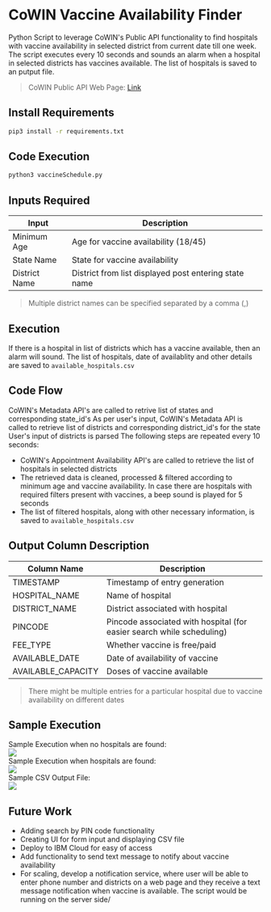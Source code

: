 # CoWIN Vaccine Availability Finder
Python Script to leverage CoWIN's Public API functionality to find hospitals with vaccine availability in selected district from current date till one week.
The script executes every 10 seconds and sounds an alarm when a hospital in selected districts has vaccines available. The list of hospitals is saved to an putput file.
> CoWIN Public API Web Page: [Link](https://apisetu.gov.in/public/marketplace/api/cowin)

## Install Requirements
```sh
pip3 install -r requirements.txt
```
## Code Execution
```sh
python3 vaccineSchedule.py
```

## Inputs Required
| Input | Description |
| ------ | ------ |
| Minimum Age | Age for vaccine availability (18/45) |
| State Name | State for vaccine availability |
| District Name | District from list displayed post entering state name |
> Multiple district names can be specified separated by a comma (,)

## Execution

If there is a hospital in list of districts which has a vaccine available, then an alarm will sound. The list of hospitals, date of availablity and other details are saved to `available_hospitals.csv`

## Code Flow
CoWIN's Metadata API's are called to retrive list of states and corresponding state_id's
As per user's input, CoWIN's Metadata API is called to retrieve list of districts and corresponding district_id's for the state
User's input of districts is parsed
The following steps are repeated every 10 seconds:
- CoWIN's Appointment Availability API's are called to retrieve the list of hospitals in selected districts
- The retrieved data is cleaned, processed & filtered according to minimum age and vaccine availability.
In case there are hospitals with required filters present with vaccines, a beep sound is played for 5 seconds
- The list of filtered hospitals, along with other necessary information, is saved to `available_hospitals.csv`

## Output Column Description
| Column Name | Description |
| ------ | ------ |
| TIMESTAMP | Timestamp of entry generation |
| HOSPITAL_NAME | Name of hospital |
| DISTRICT_NAME | District associated with hospital |
| PINCODE | Pincode associated with hospital (for easier search while scheduling) |
| FEE_TYPE | Whether vaccine is free/paid |
| AVAILABLE_DATE | Date of availability of vaccine |
| AVAILABLE_CAPACITY | Doses of vaccine available |
> There might be multiple entries for a particular hospital due to vaccine availability on different dates

## Sample Execution
Sample Execution when no hospitals are found:  
![](https://i.ibb.co/59sSW6n/no-hospitals.png)  
Sample Execution when hospitals are found:  
![](https://i.ibb.co/N689MBx/hospitals.png)  
Sample CSV Output File:  
![](https://i.ibb.co/Wn0ntFf/excel.png)  

## Future Work
- Adding search by PIN code functionality 
- Creating UI for form input and displaying CSV file
- Deploy to IBM Cloud for easy of access
- Add functionality to send text message to notify about vaccine availability
- For scaling, develop a notification service, where user will be able to enter phone number and districts on a web page and they receive a text message notification when vaccine is available. The script would be running on the server side/

